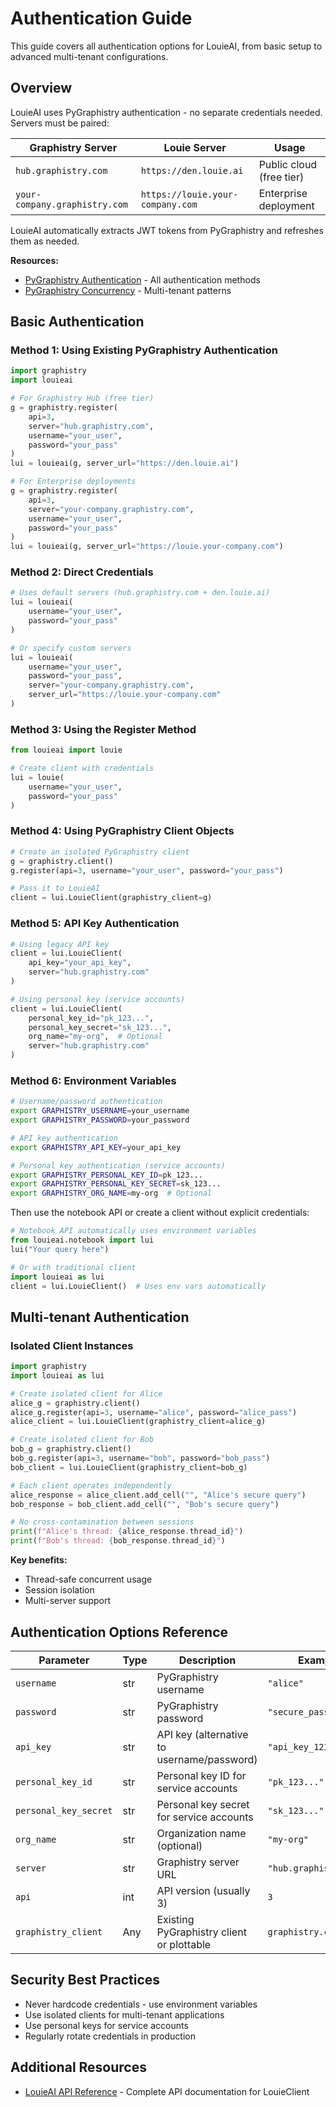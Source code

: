 # Authentication Guide

This guide covers all authentication options for LouieAI, from basic setup to advanced multi-tenant configurations.

## Overview

LouieAI uses PyGraphistry authentication - no separate credentials needed. Servers must be paired:

| Graphistry Server | Louie Server | Usage |
|------------------|--------------|-------|
| `hub.graphistry.com` | `https://den.louie.ai` | Public cloud (free tier) |
| `your-company.graphistry.com` | `https://louie.your-company.com` | Enterprise deployment |

LouieAI automatically extracts JWT tokens from PyGraphistry and refreshes them as needed.

**Resources:**
- [PyGraphistry Authentication](https://pygraphistry.readthedocs.io/en/latest/server/register.html) - All authentication methods
- [PyGraphistry Concurrency](https://pygraphistry.readthedocs.io/en/latest/server/concurrency.html) - Multi-tenant patterns

## Basic Authentication

### Method 1: Using Existing PyGraphistry Authentication

```python
import graphistry
import louieai

# For Graphistry Hub (free tier)
g = graphistry.register(
    api=3, 
    server="hub.graphistry.com",
    username="your_user", 
    password="your_pass"
)
lui = louieai(g, server_url="https://den.louie.ai")

# For Enterprise deployments
g = graphistry.register(
    api=3,
    server="your-company.graphistry.com",
    username="your_user",
    password="your_pass"
)
lui = louieai(g, server_url="https://louie.your-company.com")
```

### Method 2: Direct Credentials

```python
# Uses default servers (hub.graphistry.com + den.louie.ai)
lui = louieai(
    username="your_user",
    password="your_pass"
)

# Or specify custom servers
lui = louieai(
    username="your_user",
    password="your_pass",
    server="your-company.graphistry.com",
    server_url="https://louie.your-company.com"
)
```

### Method 3: Using the Register Method

```python
from louieai import louie

# Create client with credentials
lui = louie(
    username="your_user",
    password="your_pass"
)
```

### Method 4: Using PyGraphistry Client Objects

```python
# Create an isolated PyGraphistry client
g = graphistry.client()
g.register(api=3, username="your_user", password="your_pass")

# Pass it to LouieAI
client = lui.LouieClient(graphistry_client=g)
```

### Method 5: API Key Authentication

```python
# Using legacy API key
client = lui.LouieClient(
    api_key="your_api_key",
    server="hub.graphistry.com"
)

# Using personal key (service accounts)
client = lui.LouieClient(
    personal_key_id="pk_123...",
    personal_key_secret="sk_123...",
    org_name="my-org",  # Optional
    server="hub.graphistry.com"
)
```

### Method 6: Environment Variables

```bash
# Username/password authentication
export GRAPHISTRY_USERNAME=your_username
export GRAPHISTRY_PASSWORD=your_password

# API key authentication
export GRAPHISTRY_API_KEY=your_api_key

# Personal key authentication (service accounts)
export GRAPHISTRY_PERSONAL_KEY_ID=pk_123...
export GRAPHISTRY_PERSONAL_KEY_SECRET=sk_123...
export GRAPHISTRY_ORG_NAME=my-org  # Optional
```

Then use the notebook API or create a client without explicit credentials:

```python
# Notebook API automatically uses environment variables
from louieai.notebook import lui
lui("Your query here")

# Or with traditional client
import louieai as lui
client = lui.LouieClient()  # Uses env vars automatically
```

## Multi-tenant Authentication

### Isolated Client Instances

```python
import graphistry
import louieai as lui

# Create isolated client for Alice
alice_g = graphistry.client()
alice_g.register(api=3, username="alice", password="alice_pass")
alice_client = lui.LouieClient(graphistry_client=alice_g)

# Create isolated client for Bob
bob_g = graphistry.client()
bob_g.register(api=3, username="bob", password="bob_pass")
bob_client = lui.LouieClient(graphistry_client=bob_g)

# Each client operates independently
alice_response = alice_client.add_cell("", "Alice's secure query")
bob_response = bob_client.add_cell("", "Bob's secure query")

# No cross-contamination between sessions
print(f"Alice's thread: {alice_response.thread_id}")
print(f"Bob's thread: {bob_response.thread_id}")
```

**Key benefits:**
- Thread-safe concurrent usage
- Session isolation 
- Multi-server support

## Authentication Options Reference

| Parameter | Type | Description | Example |
|-----------|------|-------------|---------|
| `username` | str | PyGraphistry username | `"alice"` |
| `password` | str | PyGraphistry password | `"secure_pass"` |
| `api_key` | str | API key (alternative to username/password) | `"api_key_123..."` |
| `personal_key_id` | str | Personal key ID for service accounts | `"pk_123..."` |
| `personal_key_secret` | str | Personal key secret for service accounts | `"sk_123..."` |
| `org_name` | str | Organization name (optional) | `"my-org"` |
| `server` | str | Graphistry server URL | `"hub.graphistry.com"` |
| `api` | int | API version (usually 3) | `3` |
| `graphistry_client` | Any | Existing PyGraphistry client or plottable | `graphistry.client()` |

## Security Best Practices

- Never hardcode credentials - use environment variables
- Use isolated clients for multi-tenant applications  
- Use personal keys for service accounts
- Regularly rotate credentials in production

## Additional Resources

- [LouieAI API Reference](../api/client.md) - Complete API documentation for LouieClient
